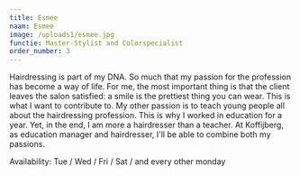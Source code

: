 ```yaml
---
title: Esmee
naam: Esmee
image: /uploads1/esmee.jpg
functie: Master-Stylist and Colorspecialist
order_number: 3
---
```



Hairdressing is part of my DNA. So much that my passion for the profession has become a way of life. For me, the most important thing is that the client leaves the salon satisfied: a smile is the prettiest thing you can wear. This is what I want to contribute to. My other passion is to teach young people all about the hairdressing profession. This is why I worked in education for a year. Yet, in the end, I am more a hairdresser than a teacher. At Koffijberg, as education manager and hairdresser, I'll be able to combine both my passions.

Availability: Tue / Wed / Fri / Sat / and every other monday
